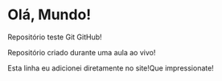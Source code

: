 # Olá, Mundo!
 Repositório teste Git GitHub!

Repositório criado durante uma aula ao vivo!

Esta linha eu adicionei diretamente no site!Que impressionate!
